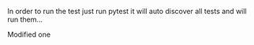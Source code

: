 In order to run the test just run pytest
it will auto discover all tests and will run them...

Modified one
